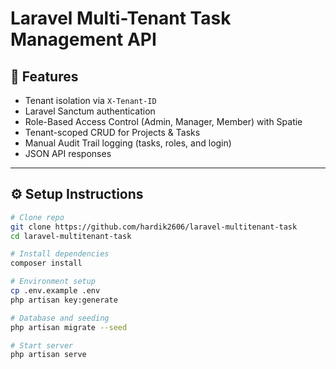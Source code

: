 # Laravel Multi-Tenant Task Management API

## 🚀 Features

-   Tenant isolation via `X-Tenant-ID`
-   Laravel Sanctum authentication
-   Role-Based Access Control (Admin, Manager, Member) with Spatie
-   Tenant-scoped CRUD for Projects & Tasks
-   Manual Audit Trail logging (tasks, roles, and login)
-   JSON API responses

---

## ⚙️ Setup Instructions

```bash
# Clone repo
git clone https://github.com/hardik2606/laravel-multitenant-task
cd laravel-multitenant-task

# Install dependencies
composer install

# Environment setup
cp .env.example .env
php artisan key:generate

# Database and seeding
php artisan migrate --seed

# Start server
php artisan serve
```
